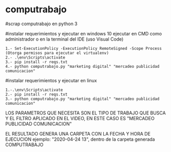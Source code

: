 # computrabajo
#scrap computrabajo en python 3

#instalar requerimientos y ejecutar en windows 10
ejecutar en CMD como administrador o en la terminal del IDE (uso Visual Code)

    1.- Set-ExecutionPolicy -ExecutionPolicy RemoteSigned -Scope Process  (Otorga permisos para ejecutar el virtualenv)
    2.- .\env\Scripts\activate
    3.- pip install -r reqs.txt
    4.- python computrabajo.py "marketing digital" "mercadeo publicidad comunicacion"



#instalar requerimientos y ejecutar en linux

    1.-.\env\Scripts\activate
    2.- pip install -r reqs.txt
    3.- python computrabajo.py "marketing digital" "mercadeo publicidad comunicacion"
    



LOS PARAMETROS QUE NECESITA SON EL TIPO DE TRABAJO QUE BUSCA Y EL FILTRO APLICADO EN EL VIDEO,
EN ESTE CASO ES "MERCADEO PUBLICIDAD COMUNICACION"

EL RESULTADO GENERA UNA CARPETA CON LA FECHA Y HORA DE EJECUCION ejemplo: "2020-04-24 13",  dentro de la carpeta generada COMPUTRABAJO


